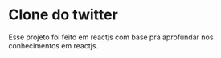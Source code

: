 <h1>Clone do twitter</h1>

Esse projeto foi feito em reactjs com base pra aprofundar nos conhecimentos em reactjs.
